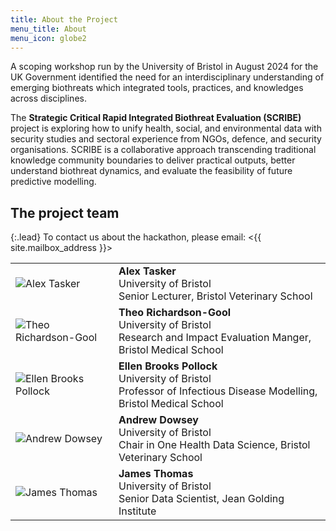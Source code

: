 ```yaml
---
title: About the Project
menu_title: About
menu_icon: globe2
---
```


A scoping workshop run by the University of Bristol in August 2024 for the UK Government identified the need for an interdisciplinary understanding of emerging biothreats which integrated tools, practices, and knowledges across disciplines.

The **Strategic Critical Rapid Integrated Biothreat Evaluation (SCRIBE)** project is exploring how to unify health, social, and environmental data with security studies and sectoral experience from NGOs, defence, and security organisations.
SCRIBE is a collaborative approach transcending traditional knowledge community boundaries to deliver practical outputs, better understand biothreat dynamics, and evaluate the feasibility of future predictive modelling.

## The project team

{:.lead}
To contact us about the hackathon, please email: <{{ site.mailbox_address }}>

<table class="team-list">
    <tr>
        <td>
            <img alt="Alex Tasker" src="https://research-information.bris.ac.uk/ws/files/386027170/2024_Tasker_Headshot.jpeg">
        </td>
        <td>
            <strong>Alex Tasker</strong>
            <span class="profile-links">
                <a title="Profile &amp; contact" href="https://www.bristol.ac.uk/people/person/Alex-Tasker-72133e71-8e69-4def-9f7c-e6dbffa31eae/"><i class="bi bi-person-lines-fill"></i></a>
                <a title="LinkedIn" href="https://www.linkedin.com/in/developmentvet/"><i class="bi bi-linkedin"></i></a>
            </span>
            <br>University of Bristol
            <br>Senior Lecturer, Bristol Veterinary School
        </td>
    </tr>
    <tr>
        <td>
            <img alt="Theo Richardson-Gool" src="https://bpb-eu-w2.wpmucdn.com/blogs.bristol.ac.uk/dist/7/781/files/2024/04/2fd611f5-8cbe-4d70-9203-c48b46c72133-399bb61ebd1dd29a-e1724335444692.jpg">
        </td>
        <td>
            <strong>Theo Richardson-Gool</strong>
            <span class="profile-links">
                <a title="Profile &amp; contact" href="https://research-information.bris.ac.uk/en/persons/theo-s-richardson-gool"><i class="bi bi-person-lines-fill"></i></a>
                <a title="LinkedIn" href="https://www.linkedin.com/in/theo-richardson-gool/"><i class="bi bi-linkedin"></i></a>
                <a title="Website" href="https://www.theogool.com/"><i class="bi bi-globe2"></i></a>
            </span>
            <br>University of Bristol
            <br>Research and Impact Evaluation Manger, Bristol Medical School
        </td>
    </tr>
    <tr>
        <td>
            <img alt="Ellen Brooks Pollock" src="https://research-information.bris.ac.uk/ws/files/423804099/Sep24Brooks-Pollock-029smaller.jpg">
        </td>
        <td>
            <strong>Ellen Brooks Pollock</strong>
            <span class="profile-links">
                <a title="Profile &amp; contact" href="https://www.bristol.ac.uk/people/person/Ellen-Brooks%20Pollock-9ffd9ff9-0949-49c4-97f7-bae51aa23d51/"><i class="bi bi-person-lines-fill"></i></a>
                <a title="LinkedIn" href="https://www.linkedin.com/in/ellen-brooks-pollock-6ba16617/"><i class="bi bi-linkedin"></i></a>
            </span>
            <br>University of Bristol
            <br>Professor of Infectious Disease Modelling, Bristol Medical School
        </td>
    </tr>
    <tr>
        <td>
            <img alt="Andrew Dowsey" src="https://research-information.bris.ac.uk/ws/files/305585524/cropped.jpg">
        </td>
        <td>
            <strong>Andrew Dowsey</strong>
            <span class="profile-links">
                <a title="Profile &amp; contact" href="https://www.bristol.ac.uk/people/person/Andrew-Dowsey-8cf24191-889c-4e70-b8f5-9195019a22ff/"><i class="bi bi-person-lines-fill"></i></a>
                <a title="LinkedIn" href="https://www.linkedin.com/in/awdowsey/"><i class="bi bi-linkedin"></i></a>
                <a title="GitHub" href="https://github.com/biospi/"><i class="bi bi-github"></i></a>
            </span>
            <br>University of Bristol
            <br>Chair in One Health Data Science, Bristol Veterinary School
        </td>
    </tr>
    <tr>
        <td>
            <img alt="James Thomas" src="https://avatars.githubusercontent.com/u/48878399?s=120&v=4">
        </td>
        <td>
            <strong>James Thomas</strong>
            <span class="profile-links">
                <a title="Profile &amp; contact" href="https://www.bristol.ac.uk/people/person/James-Thomas-60e41309-47c1-45e3-adfc-2ff5d883ebd4/"><i class="bi bi-person-lines-fill"></i></a>
                <a title="LinkedIn" href="https://www.linkedin.com/in/jamesdoesdata/"><i class="bi bi-linkedin"></i></a>
                <a title="Bluesky" href="hhttps://bsky.app/profile/jatonline.uk"><i class="bi bi-chat-square-quote-fill"></i></a>
                <a title="GitHub" href="https://github.com/jatonline/"><i class="bi bi-github"></i></a>
                <a title="Website" href="https://jatonline.uk/"><i class="bi bi-globe2"></i></a>
            </span>
            <br>University of Bristol
            <br>Senior Data Scientist, Jean Golding Institute
        </td>
    </tr>
</table>
